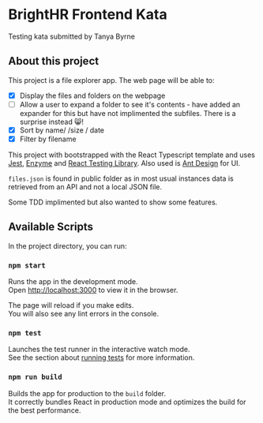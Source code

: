 # BrightHR Frontend Kata

Testing kata submitted by Tanya Byrne

## About this project

This project is a file explorer app. The web page will be able to: 
 - [x] Display the files and folders on the webpage
 - [ ] Allow a user to expand a folder to see it's contents - have added an expander for this but have not implimented the subfiles. There is a surprise instead :smile_cat:!
 - [x] Sort by name/ /size / date
 - [X] Filter by filename

This project with bootstrapped with the React Typescript template and uses [Jest](https://jestjs.io/), [Enzyme](https://enzymejs.github.io/enzyme/) and [React Testing Library](https://testing-library.com/docs/react-testing-library/intro/). 
Also used is [Ant Design](https://ant.design/) for UI. 

```files.json``` is found in public folder as in most usual instances data is retrieved from an API and not a local JSON file. 

Some TDD implimented but also wanted to show some features. 

## Available Scripts

In the project directory, you can run:

### `npm start`

Runs the app in the development mode.\
Open [http://localhost:3000](http://localhost:3000) to view it in the browser.

The page will reload if you make edits.\
You will also see any lint errors in the console.

### `npm test`

Launches the test runner in the interactive watch mode.\
See the section about [running tests](https://facebook.github.io/create-react-app/docs/running-tests) for more information.

### `npm run build`

Builds the app for production to the `build` folder.\
It correctly bundles React in production mode and optimizes the build for the best performance.




